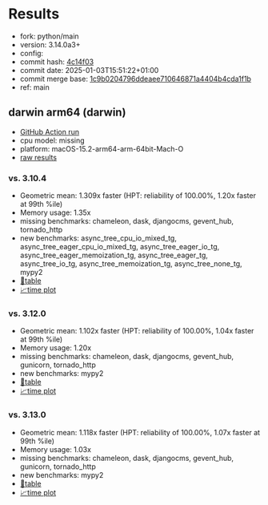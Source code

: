 # Results

- fork: python/main
- version: 3.14.0a3+
- config: 
- commit hash: [4c14f03](https://github.com/python/cpython/commit/4c14f03)
- commit date: 2025-01-03T15:51:22+01:00
- commit merge base: [1c9b0204796ddeaee710646871a4404b4cda1f1b](https://github.com/python/cpython/commit/1c9b0204796ddeaee710646871a4404b4cda1f1b)
- ref: main

## darwin arm64 (darwin)

- [GitHub Action run](https://github.com/faster-cpython/benchmarking/actions/runs/12599766188)
- cpu model: missing
- platform: macOS-15.2-arm64-arm-64bit-Mach-O
- [raw results](bm-20250103-darwin-arm64-python-main-3.14.0a3%2B-4c14f03.json)

### vs. 3.10.4

- Geometric mean: 1.309x faster (HPT: reliability of 100.00%, 1.20x faster at 99th %ile)
- Memory usage: 1.35x
- missing benchmarks: chameleon, dask, djangocms, gevent_hub, tornado_http
- new benchmarks: async_tree_cpu_io_mixed_tg, async_tree_eager_cpu_io_mixed_tg, async_tree_eager_io_tg, async_tree_eager_memoization_tg, async_tree_eager_tg, async_tree_io_tg, async_tree_memoization_tg, async_tree_none_tg, mypy2
- [📄table](bm-20250103-darwin-arm64-python-main-3.14.0a3%2B-4c14f03-vs-3.10.4.md)
- [📈time plot](bm-20250103-darwin-arm64-python-main-3.14.0a3%2B-4c14f03-vs-3.10.4.svg)

### vs. 3.12.0

- Geometric mean: 1.102x faster (HPT: reliability of 100.00%, 1.04x faster at 99th %ile)
- Memory usage: 1.20x
- missing benchmarks: chameleon, dask, djangocms, gevent_hub, gunicorn, tornado_http
- new benchmarks: mypy2
- [📄table](bm-20250103-darwin-arm64-python-main-3.14.0a3%2B-4c14f03-vs-3.12.0.md)
- [📈time plot](bm-20250103-darwin-arm64-python-main-3.14.0a3%2B-4c14f03-vs-3.12.0.svg)

### vs. 3.13.0

- Geometric mean: 1.118x faster (HPT: reliability of 100.00%, 1.07x faster at 99th %ile)
- Memory usage: 1.03x
- missing benchmarks: chameleon, dask, djangocms, gevent_hub, gunicorn, tornado_http
- new benchmarks: mypy2
- [📄table](bm-20250103-darwin-arm64-python-main-3.14.0a3%2B-4c14f03-vs-3.13.0.md)
- [📈time plot](bm-20250103-darwin-arm64-python-main-3.14.0a3%2B-4c14f03-vs-3.13.0.svg)

